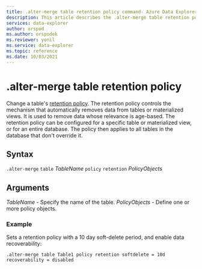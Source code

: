 ```yaml
---
title: .alter-merge table retention policy command- Azure Data Explorer
description: This article describes the .alter-merge table retention policy command in Azure Data Explorer.
services: data-explorer
author: orspod
ms.author: orspodek
ms.reviewer: yonil
ms.service: data-explorer
ms.topic: reference
ms.date: 10/03/2021
---
```

# .alter-merge table retention policy

Change a table's [retention policy](retentionpolicy.md). The retention policy controls the mechanism that automatically removes data from tables or materialized views. It is used to remove data whose relevance is age-based. The retention policy can be configured for a specific table or materialized view, or for an entire database. The policy then applies to all tables in the database that don't override it.

## Syntax

`.alter-merge` `table` *TableName* `policy` `retention` *PolicyObjects* 

## Arguments

*TableName* - Specify the name of the table. 
*PolicyObjects* - Define one or more policy objects.

### Example

Sets a retention policy with a 10 day soft-delete period, and enable data recoverability:

```kusto
.alter-merge table Table1 policy retention softdelete = 10d recoverability = disabled
```
